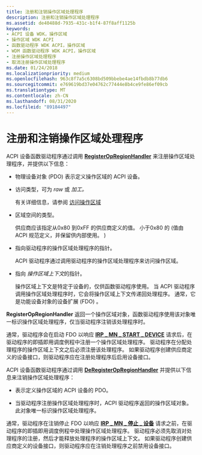 ```yaml
---
title: 注册和注销操作区域处理程序
description: 注册和注销操作区域处理程序
ms.assetid: de40488d-7935-431c-b1f4-87f8aff1125b
keywords:
- ACPI 设备 WDK，操作区域
- 操作区域 WDK ACPI
- 函数驱动程序 WDK ACPI，操作区域
- WDM 函数驱动程序 WDK ACPI，操作区域
- 注册操作区域处理程序
- 取消注册操作区域处理程序
ms.date: 01/24/2018
ms.localizationpriority: medium
ms.openlocfilehash: 963c8f7a5c6308bd509bbebe4ae14fbdb8b77db6
ms.sourcegitcommit: e769619bd37e04762c77444e8b4ce9fe86ef09cb
ms.translationtype: MT
ms.contentlocale: zh-CN
ms.lasthandoff: 08/31/2020
ms.locfileid: "89184497"
---
```

# <a name="registering-and-deregistering-an-operation-region-handler"></a>注册和注销操作区域处理程序


ACPI 设备函数驱动程序通过调用 [**RegisterOpRegionHandler**](/windows-hardware/drivers/ddi/oprghdlr/nf-oprghdlr-registeropregionhandler) 来注册操作区域处理程序，并提供以下信息：

-   物理设备对象 (PDO) 表示定义操作区域的 ACPI 设备。

-   访问类型，可为 *raw* 或 *加工。*

    有关详细信息，请参阅 [访问操作区域](accessing-an-operation-region.md)

-   区域空间的类型。

    供应商应该指定从0x80 到0xFF 的供应商定义的值。 小于0x80 的 (值由 ACPI 规范定义，并保留供内部使用。 ) 

-   指向驱动程序的操作区域处理程序的指针。

    ACPI 驱动程序通过调用驱动程序的操作区域处理程序来访问操作区域。

-   指向 *操作区域上下文*的指针。

    操作区域上下文是特定于设备的，仅供函数驱动程序使用。 当 ACPI 驱动程序调用操作区域处理程序时，它会将操作区域上下文传递回处理程序。 通常，它是功能设备对象的设备扩展 (FDO) 。

**RegisterOpRegionHandler** 返回一个操作区域对象，函数驱动程序使用该对象唯一标识操作区域处理程序，仅当驱动程序注销该处理程序时。

通常，驱动程序会在启动 FDO 以响应 [**IRP \_ MN \_ START \_ DEVICE**](../kernel/irp-mn-start-device.md) 请求后，在驱动程序的即插即用调度例程中注册一个操作区域处理程序。 驱动程序在分配处理程序的操作区域上下文之后必须注册该处理程序。 如果驱动程序创建供应商定义的设备接口，则驱动程序应在注册处理程序后启用设备接口。

ACPI 设备函数驱动程序通过调用 [**DeRegisterOpRegionHandler**](/windows-hardware/drivers/ddi/oprghdlr/nf-oprghdlr-deregisteropregionhandler) 并提供以下信息来注销操作区域处理程序：

-   表示定义操作区域的 ACPI 设备的 PDO。

-   当驱动程序注册操作区域处理程序时，ACPI 驱动程序返回的操作区域对象。 此对象唯一标识操作区域处理程序。

通常，驱动程序在注销停止 FDO 以响应 [**IRP \_ MN \_ 停止 \_ 设备**](../kernel/irp-mn-stop-device.md) 请求之前，在驱动程序的即插即用调度例程中处理操作区域处理程序。 驱动程序必须先取消对处理程序的注册，然后才能释放处理程序的操作区域上下文。 如果驱动程序创建供应商定义的设备接口，则驱动程序应在注销处理程序之前禁用设备接口。

